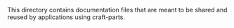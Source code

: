 This directory contains documentation files that are meant to
be shared and reused by applications using craft-parts.
